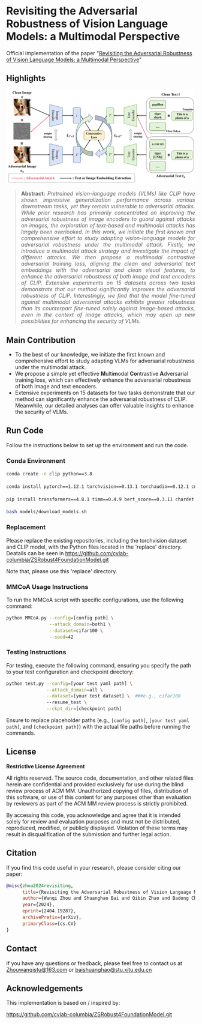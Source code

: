 
# Revisiting the Adversarial Robustness of Vision Language Models: a Multimodal Perspective
Official implementation of the paper "[Revisiting the Adversarial Robustness of Vision Language Models: a Multimodal Perspective](https://arxiv.org/pdf/2404.19287)"
## Highlights
![main figure](model.jpg)
> **<p align="justify"> Abstract:** *Pretrained vision-language models (VLMs) like CLIP have shown impressive generalization performance across various downstream tasks, yet they remain vulnerable to adversarial attacks. While prior research has primarily concentrated on improving the adversarial robustness of image encoders to guard against attacks on images, the exploration of text-based and multimodal attacks has largely been overlooked. In this work, we initiate the first known and comprehensive effort to study adapting vision-language models for adversarial robustness under the multimodal attack. Firstly, we introduce a multimodal attack strategy and investigate the impact of different attacks. We then propose a multimodal contrastive adversarial training loss, aligning the clean and adversarial text embeddings with the adversarial and clean visual features, to enhance the adversarial robustness of both image and text encoders of CLIP. Extensive experiments on 15 datasets across two tasks demonstrate that our method significantly improves the adversarial robustness of CLIP. Interestingly, we find that the model fine-tuned against multimodal adversarial attacks exhibits greater robustness than its counterpart fine-tuned solely against image-based attacks, even in the context of image attacks, which may open up new possibilities for enhancing the security of VLMs.* </p>
## Main Contribution
- To the best of our knowledge, we initiate the first known and comprehensive effort to study adapting VLMs for adversarial robustness under the multimodal attack.
- We propose a simple yet effective **M**ulti**m**odal **Co**ntrastive **A**dversarial training loss, which can effectively enhance the adversarial robustness of both image and text encoders.
- Extensive experiments on 15 datasets for two tasks demonstrate that our method can significantly enhance the adversarial robustness of CLIP. Meanwhile, our detailed analyses can offer valuable insights to enhance the security of VLMs.


## Run Code
Follow the instructions below to set up the environment and run the code.
### Conda Environment
```bash
conda create -n clip python==3.8

conda install pytorch==1.12.1 torchvision==0.13.1 torchaudio==0.12.1 cudatoolkit=11.3 -c pytorch

pip install transformers==4.8.1 timm==0.4.9 bert_score==0.3.11 chardet ftfy==6.1.1 ruamel_yaml==0.15.80 opencv-python

bash models/download_models.sh
```
### Replacement

Please replace the existing repositories, including the torchvision dataset and CLIP model, with the Python files located in the 'replace' directory.
Deatails can be seen in https://github.com/cvlab-columbia/ZSRobust4FoundationModel.git

Note that, please use this 'replace' directory.
### MMCoA Usage Instructions

To run the MMCoA script with specific configurations, use the following command:

```bash
python MMCoA.py --config=[config path] \
                --attack_domain=both1 \
                --dataset=cifar100 \
                --seed=42
```

### Testing Instructions

For testing, execute the following command, ensuring you specify the path to your test configuration and checkpoint directory:

```bash
python test.py --config=[your test yaml path] \
               --attack_domain=all \
               --dataset=[your test dataset] \  ###e.g., cifar100
               --resume_test \
               --ckpt_dir=[checkpoint path]
```


Ensure to replace placeholder paths (e.g., `[config path]`, `[your test yaml path]`, and `[checkpoint path]`) with the actual file paths before running the commands. 



## License

**Restrictive License Agreement**

All rights reserved. The source code, documentation, and other related files herein are confidential and provided exclusively for use during the blind review process of ACM MM. Unauthorized copying of files, distribution of this software, or use of this content for any purposes other than evaluation by reviewers as part of the ACM MM review process is strictly prohibited.

By accessing this code, you acknowledge and agree that it is intended solely for review and evaluation purposes and must not be distributed, reproduced, modified, or publicly displayed. Violation of these terms may result in disqualification of the submission and further legal action.

## Citation

If you find this code useful in your research, please consider citing our paper:
```bibtex
@misc{zhou2024revisiting,
      title={Revisiting the Adversarial Robustness of Vision Language Models: a Multimodal Perspective}, 
      author={Wanqi Zhou and Shuanghao Bai and Qibin Zhao and Badong Chen},
      year={2024},
      eprint={2404.19287},
      archivePrefix={arXiv},
      primaryClass={cs.CV}
}
```
## Contact

If you have any questions or feedback, please feel free to contact us at Zhouwanqistu@163.com or baishuanghao@stu.xjtu.edu.cn
## Acknowledgements

This implementation is based on / inspired by:

https://github.com/cvlab-columbia/ZSRobust4FoundationModel.git

